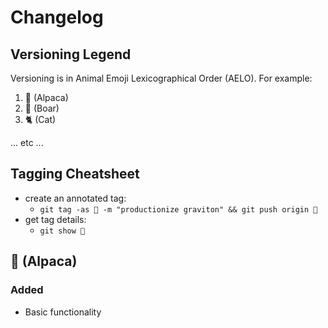 # Changelog

## Versioning Legend

Versioning is in Animal Emoji Lexicographical Order (AELO). For example:

1. 🦙 (Alpaca)
2. 🐗 (Boar)
3. 🐈 (Cat)

... etc ...

## Tagging Cheatsheet

* create an annotated tag:
  * `git tag -as 🦙 -m "productionize graviton" && git push origin 🦙`
* get tag details:
  * `git show 🦙`

## 🦙 (Alpaca)

### Added

* Basic functionality
